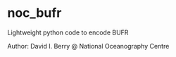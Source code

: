 # noc_bufr
Lightweight python code to encode BUFR

Author: David I. Berry @ National Oceanography Centre
